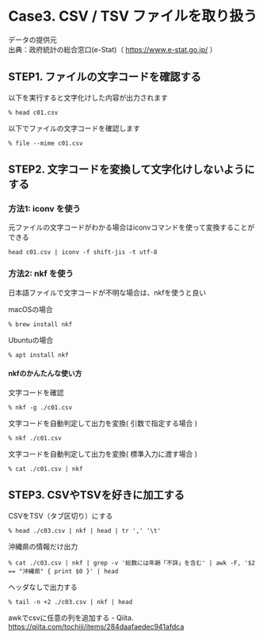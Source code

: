 # Case3. CSV / TSV ファイルを取り扱う 

データの提供元  
出典：政府統計の総合窓口(e-Stat)（ https://www.e-stat.go.jp/ ）

## STEP1. ファイルの文字コードを確認する
以下を実行すると文字化けした内容が出力されます
```
% head c01.csv
```

以下でファイルの文字コードを確認します
```
% file --mime c01.csv
```

## STEP2. 文字コードを変換して文字化けしないようにする
### 方法1: iconv を使う
元ファイルの文字コードがわかる場合はiconvコマンドを使って変換することができる
```
head c01.csv | iconv -f shift-jis -t utf-8
```

### 方法2: nkf を使う
日本語ファイルで文字コードが不明な場合は、nkfを使うと良い

macOSの場合
```
% brew install nkf
```

Ubuntuの場合
```
% apt install nkf
```

#### nkfのかんたんな使い方
文字コードを確認
```
% nkf -g ./c01.csv
```

文字コードを自動判定して出力を変換( 引数で指定する場合 )
```
% nkf ./c01.csv
```

文字コードを自動判定して出力を変換( 標準入力に渡す場合 )
```
% cat ./c01.csv | nkf
```


## STEP3. CSVやTSVを好きに加工する

CSVをTSV（タブ区切り）にする
```
% head ./c03.csv | nkf | head | tr ',' '\t'
```

沖縄県の情報だけ出力
```
% cat ./c03.csv | nkf | grep -v '総数には年齢「不詳」を含む' | awk -F, '$2 == "沖縄県" { print $0 }' | head
```

ヘッダなしで出力する
```
% tail -n +2 ./c03.csv | nkf | head
```
awkでcsvに任意の列を追加する - Qiita.  
https://qiita.com/tochiji/items/284daafaedec941afdca



